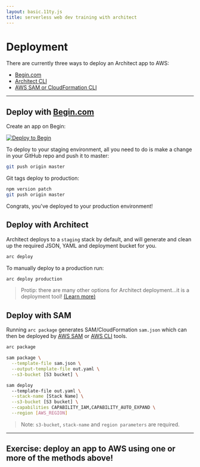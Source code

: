 ```yaml
---
layout: basic.11ty.js
title: serverless web dev training with architect
---
```


# Deployment

There are currently three ways to deploy an Architect app to AWS:

- <a href=#deploy-begin>Begin.com</a>
- <a href=#deploy-arc>Architect CLI</a>
- <a href=#deploy-sam>AWS SAM or CloudFormation CLI</a>

---

<h2 id=deploy-begin>Deploy with <a href="https://begin.com/">Begin.com</a></h2>

Create an app on Begin:

[![Deploy to Begin](https://static.begin.com/deploy-to-begin.svg)](https://begin.com/apps/create?template=https://github.com/begin-examples/node-minimal)

To deploy to your staging environment, all you need to do is make a change in your GitHub repo and push it to master:

```bash
git push origin master
```

Git tags deploy to production:

```bash
npm version patch
git push origin master
```

Congrats, you've deployed to your production environment!

<h2 id=deploy-arc>Deploy with Architect</h2>

Architect deploys to a `staging` stack by default, and will generate and clean up the required JSON, YAML and deployment bucket for you.

```bash
arc deploy
```

To manually deploy to a production run:

```bash
arc deploy production
```

> Protip: there are many other options for Architect deployment…it is a deployment tool! [(Learn more)](https://arc.codes/reference/cli/deploy)

<h2 id=deploy-sam>Deploy with SAM</h2>

Running `arc package` generates SAM/CloudFormation `sam.json` which can then be deployed by [AWS SAM](https://docs.aws.amazon.com/serverless-application-model/latest/developerguide/what-is-sam.html) or [AWS CLI](https://aws.amazon.com/cli/) tools.

```bash
arc package

sam package \
  --template-file sam.json \
  --output-template-file out.yaml \
  --s3-bucket [S3 bucket] \

sam deploy
  --template-file out.yaml \
  --stack-name [Stack Name] \
  --s3-bucket [S3 bucket] \
  --capabilities CAPABILITY_IAM,CAPABILITY_AUTO_EXPAND \
  --region [AWS_REGION]
```
> Note: `s3-bucket`, `stack-name` and `region parameters` are required.

---

## Exercise: deploy an app to AWS using one or more of the methods above!
